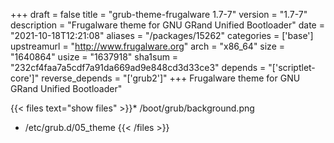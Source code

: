 +++
draft = false
title = "grub-theme-frugalware 1.7-7"
version = "1.7-7"
description = "Frugalware theme for GNU GRand Unified Bootloader"
date = "2021-10-18T12:21:08"
aliases = "/packages/15262"
categories = ['base']
upstreamurl = "http://www.frugalware.org"
arch = "x86_64"
size = "1640864"
usize = "1637918"
sha1sum = "232cf4faa7a5cdf7a91da669ad9e848cd3d33ce3"
depends = "['scriptlet-core']"
reverse_depends = "['grub2']"
+++
Frugalware theme for GNU GRand Unified Bootloader"

{{< files text="show files" >}}* /boot/grub/background.png
* /etc/grub.d/05_theme
{{< /files >}}